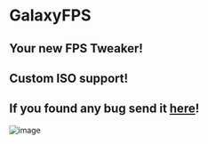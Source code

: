 # GalaxyFPS
## Your new FPS Tweaker!
## Custom ISO support!
## If you found any bug send it [here](https://discord.gg/XuhVNtyBYM)!
![image](https://user-images.githubusercontent.com/100956266/234050012-bc458858-3342-4e34-8974-3298c0505c5d.png)
